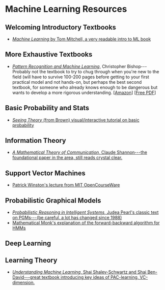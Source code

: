 # Machine Learning Resources

## Welcoming Introductory Textbooks
 * [*Machine Learning* by Tom Mitchell, a very readable intro to ML book](https://www.amazon.com/Machine-Learning-Tom-M-Mitchell/dp/1259096955/)


## More Exhaustive Textbooks 
 * [*Pattern Recognition and Machine Learning*](https://www.amazon.com/Pattern-Recognition-Learning-Information-Statistics/dp/0387310738), Christopher Bishop---Probably not the textbook to try to chug through when you're new to the field (will have to survive 100-200 pages before getting to your first practical model and not hands-on, but perhaps the best second textbook, for someone who already knows enough to be dangerous but wants to develop a more rigorous understanding. 
 [[Amazon](https://www.amazon.com/Pattern-Recognition-Learning-Information-Statistics/dp/0387310738)] 
 [[Free PDF](http://users.isr.ist.utl.pt/~wurmd/Livros/school/Bishop%20-%20Pattern%20Recognition%20And%20Machine%20Learning%20-%20Springer%20%202006.pdf)]

## Basic Probability and Stats
 * [*Seeing Theory* (from Brown) visual/interactive tutorial on basic probability](https://seeing-theory.brown.edu/basic-probability/index.html)

## Information Theory
 * [*A Mathematical Theory of Communication*, Claude Shannon---the foundational paper in the area, still reads crystal clear.](http://math.harvard.edu/~ctm/home/text/others/shannon/entropy/entropy.pdf)

## Support Vector Machines
 * [Patrick Winston's lecture from MIT OpenCourseWare](https://www.youtube.com/watch?v=_PwhiWxHK8o)

## Probabilistic Graphical Models
 * [*Probabilistic Reasoning in Intelligent Systems*, Judea Pearl's classic text on PGMs---(be careful, a lot has changed since 1988)](https://www.amazon.com/Probabilistic-Reasoning-Intelligent-Systems-Representation/dp/1558604790)
 * [Mathematical Monk's explanation of the forward-backward algorithm for HMMs](https://www.youtube.com/watch?v=7zDARfKVm7s)
 

## Deep Learning 
 
## Learning Theory
 * [*Understanding Machine Learning*, Shai Shalev-Schwartz and Shai Ben-David---great textbook introducing key ideas of PAC-learning, VC-dimension.](https://www.amazon.com/Understanding-Machine-Learning-Theory-Algorithms/dp/1107057132)
 
